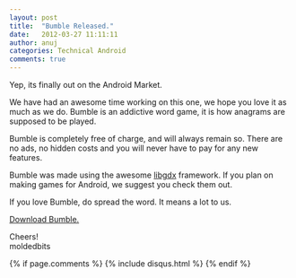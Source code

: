 ```yaml
---
layout: post
title:  "Bumble Released."
date:   2012-03-27 11:11:11
author: anuj
categories: Technical Android
comments: true
---
```


Yep, its finally out on the Android Market.

We have had an awesome time working on this one, we hope you love it as much as we do.
Bumble is an addictive word game, it is how anagrams are supposed to be played.

Bumble is completely free of charge, and will always remain so. There are no ads, no hidden costs
and you will never have to pay for any new features.

Bumble was made using the awesome [libgdx](http://code.google.com/p/libgdx/) framework. If you plan on making games for
Android, we suggest you check them out.

If you love Bumble, do spread the word. It means a lot to us.

[Download Bumble.](https://market.android.com/details?id=com.moldedbits.bumble)

Cheers!  
moldedbits

{% if page.comments %}
{% include disqus.html %}
{% endif %}
